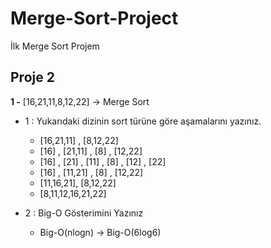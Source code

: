 # Merge-Sort-Project
İlk Merge Sort Projem

## Proje 2 

**1 -** [16,21,11,8,12,22] -> Merge Sort
+ 1 : Yukarıdaki dizinin sort türüne göre aşamalarını yazınız.

    +   [16,21,11] , [8,12,22]
    +   [16] , [21,11] , [8] , [12,22]
    +   [16] , [21] , [11] , [8] , [12] , [22]
    +   [16] , [11,21] , [8] , [12,22]
    +   [11,16,21], [8,12,22]
    +   [8,11,12,16,21,22]

+ 2 : Big-O Gösterimini Yazınız
    + Big-O(nlogn) -> Big-O(6log6)
